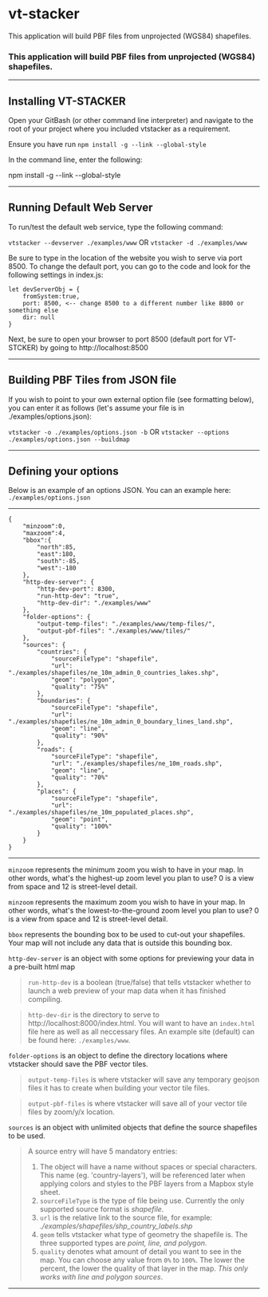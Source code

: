 # vt-stacker
This application will build PBF files from unprojected (WGS84) shapefiles.


### This application will build PBF files from unprojected (WGS84) shapefiles.

---

## Installing VT-STACKER

Open your GitBash (or other command line interpreter) and navigate to the root of your project where you included vtstacker as a requirement.

Ensure you have run `npm install -g --link --global-style`

In the command line, enter the following:

npm install -g --link --global-style

---

## Running Default Web Server

To run/test the default web service, type the following command:

`vtstacker --devserver ./examples/www` OR `vtstacker -d ./examples/www` 

Be sure to type in the location of the website you wish to serve via port 8500. To change the default port, you can go to the code and look for the following settings in index.js:

````
let devServerObj = {
    fromSystem:true,
    port: 8500, <-- change 8500 to a different number like 8800 or something else
    dir: null
}
````

Next, be sure to open your browser to port 8500 (default port for VT-STCKER) by going to http://localhost:8500

---

## Building PBF Tiles from JSON file

If you wish to point to your own external option file (see formatting below), you can enter it as follows (let's assume your file is in ./examples/options.json):

`vtstacker -o ./examples/options.json -b` OR `vtstacker --options ./examples/options.json --buildmap`

---

## Defining your options

Below is an example of an options JSON. You can an example here: 
`./examples/options.json`

---
````
{
	"minzoom":0,
	"maxzoom":4,
	"bbox":{
		"north":85,
		"east":180,
		"south":-85,
		"west":-180
    },
    "http-dev-server": {
        "http-dev-port": 8300,
        "run-http-dev": "true",
        "http-dev-dir": "./examples/www"
    },
    "folder-options": {
        "output-temp-files": "./examples/www/temp-files/",
        "output-pbf-files": "./examples/www/tiles/"
    },
    "sources": {
        "countries": {
            "sourceFileType": "shapefile",
            "url": "./examples/shapefiles/ne_10m_admin_0_countries_lakes.shp",
            "geom": "polygon",
            "quality": "75%"
        },
        "boundaries": {
            "sourceFileType": "shapefile",
            "url": "./examples/shapefiles/ne_10m_admin_0_boundary_lines_land.shp",
            "geom": "line",
            "quality": "90%"
        },
        "roads": {
            "sourceFileType": "shapefile",
            "url": "./examples/shapefiles/ne_10m_roads.shp",
            "geom": "line",
            "quality": "70%"
        },
        "places": {
            "sourceFileType": "shapefile",
            "url": "./examples/shapefiles/ne_10m_populated_places.shp",
            "geom": "point",
            "quality": "100%"
        }
    }
}
````
---

`minzoom` represents the minimum zoom you wish to have in your map. In other words, what's the highest-up zoom level you plan to use? 0 is a view from space and 12 is street-level detail.

`minzoom` represents the maximum zoom you wish to have in your map. In other words, what's the lowest-to-the-ground zoom level you plan to use? 0 is a view from space and 12 is street-level detail.

`bbox` represents the bounding box to be used to cut-out your shapefiles. Your map will not include any data that is outside this bounding box.

`http-dev-server` is an object with some options for previewing your data in a pre-built html map

> `run-http-dev` is a boolean (true/false) that tells vtstacker whether to launch a web preview of your map data when it has finished compiling.

> `http-dev-dir` is the directory to serve to http://localhost:8000/index.html. You will want to have an `index.html` file here as well as all neccessary files. An example site (default) can be found here: `./examples/www`.

`folder-options` is an object to define the directory locations where vtstacker should save the PBF vector tiles.

> `output-temp-files` is where vtstacker will save any temporary geojson files it has to create when building your vector tile files.

> `output-pbf-files` is where vtstacker will save all of your vector tile files by zoom/y/x location.

`sources` is an object with unlimited objects that define the source shapefiles to be used.

> A source entry will have 5 mandatory entries:
>  1. The object will have a name without spaces or special characters. This name (eg. 'country-layers'), will be referenced later when applying colors and styles to the PBF layers from a Mapbox style sheet.
>  2. `sourceFileType` is the type of file being use. Currently the only supported source format is <i>shapefile</i>.
>  3. `url` is the relative link to the source file, for example: <i>./examples/shapefiles/shp_country_labels.shp</i>
>  4. `geom` tells vtstacker what type of geometry the shapefile is. The three supported types are <i>point, line, and polygon</i>.
>  5. `quality` denotes what amount of detail you want to see in the map. You can choose any value from `0%` to `100%`. The lower the percent, the lower the quality of that layer in the map. <i>This only works with line and polygon sources</i>.

---
